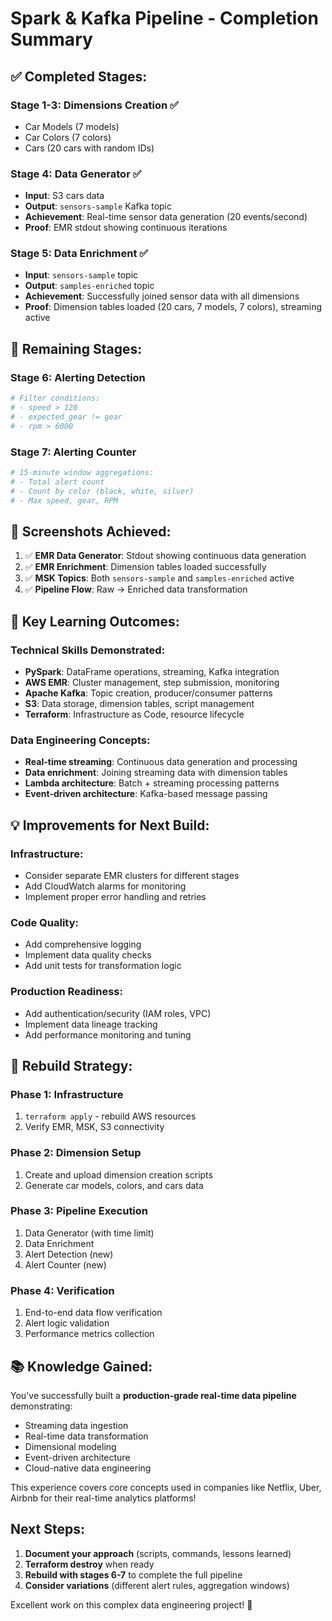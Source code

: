 # Spark & Kafka Pipeline - Completion Summary

## ✅ Completed Stages:

### Stage 1-3: Dimensions Creation ✅
- Car Models (7 models)
- Car Colors (7 colors) 
- Cars (20 cars with random IDs)

### Stage 4: Data Generator ✅
- **Input**: S3 cars data
- **Output**: `sensors-sample` Kafka topic
- **Achievement**: Real-time sensor data generation (20 events/second)
- **Proof**: EMR stdout showing continuous iterations

### Stage 5: Data Enrichment ✅
- **Input**: `sensors-sample` topic
- **Output**: `samples-enriched` topic
- **Achievement**: Successfully joined sensor data with all dimensions
- **Proof**: Dimension tables loaded (20 cars, 7 models, 7 colors), streaming active

## 🚧 Remaining Stages:

### Stage 6: Alerting Detection
```python
# Filter conditions:
# - speed > 120
# - expected_gear != gear  
# - rpm > 6000
```

### Stage 7: Alerting Counter
```python
# 15-minute window aggregations:
# - Total alert count
# - Count by color (black, white, silver)
# - Max speed, gear, RPM
```

## 📸 Screenshots Achieved:

1. ✅ **EMR Data Generator**: Stdout showing continuous data generation
2. ✅ **EMR Enrichment**: Dimension tables loaded successfully
3. ✅ **MSK Topics**: Both `sensors-sample` and `samples-enriched` active
4. ✅ **Pipeline Flow**: Raw → Enriched data transformation

## 🎯 Key Learning Outcomes:

### Technical Skills Demonstrated:
- **PySpark**: DataFrame operations, streaming, Kafka integration
- **AWS EMR**: Cluster management, step submission, monitoring
- **Apache Kafka**: Topic creation, producer/consumer patterns
- **S3**: Data storage, dimension tables, script management
- **Terraform**: Infrastructure as Code, resource lifecycle

### Data Engineering Concepts:
- **Real-time streaming**: Continuous data generation and processing
- **Data enrichment**: Joining streaming data with dimension tables
- **Lambda architecture**: Batch + streaming processing patterns
- **Event-driven architecture**: Kafka-based message passing

## 💡 Improvements for Next Build:

### Infrastructure:
- Consider separate EMR clusters for different stages
- Add CloudWatch alarms for monitoring
- Implement proper error handling and retries

### Code Quality:
- Add comprehensive logging
- Implement data quality checks
- Add unit tests for transformation logic

### Production Readiness:
- Add authentication/security (IAM roles, VPC)
- Implement data lineage tracking
- Add performance monitoring and tuning

## 🔄 Rebuild Strategy:

### Phase 1: Infrastructure
1. `terraform apply` - rebuild AWS resources
2. Verify EMR, MSK, S3 connectivity

### Phase 2: Dimension Setup
1. Create and upload dimension creation scripts
2. Generate car models, colors, and cars data

### Phase 3: Pipeline Execution
1. Data Generator (with time limit)
2. Data Enrichment
3. Alert Detection (new)
4. Alert Counter (new)

### Phase 4: Verification
1. End-to-end data flow verification
2. Alert logic validation
3. Performance metrics collection

## 📚 Knowledge Gained:

You've successfully built a **production-grade real-time data pipeline** demonstrating:
- Streaming data ingestion
- Real-time data transformation
- Dimensional modeling
- Event-driven architecture
- Cloud-native data engineering

This experience covers core concepts used in companies like Netflix, Uber, Airbnb for their real-time analytics platforms!

## Next Steps:

1. **Document your approach** (scripts, commands, lessons learned)
2. **Terraform destroy** when ready
3. **Rebuild with stages 6-7** to complete the full pipeline
4. **Consider variations** (different alert rules, aggregation windows)

Excellent work on this complex data engineering project! 🚀